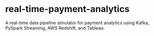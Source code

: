 # real-time-payment-analytics
A real-time data pipeline simulator for payment analytics using Kafka, PySpark Streaming, AWS Redshift, and Tableau.
